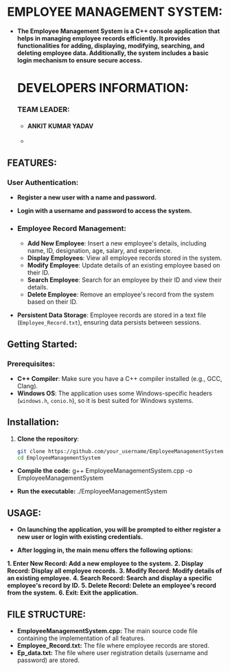 # EMPLOYEE MANAGEMENT SYSTEM:

- **The Employee Management System is a C++ console application that helps in managing employee records efficiently. It provides functionalities for adding, displaying, modifying, searching, and deleting employee data. Additionally, the system includes a basic login mechanism to ensure secure access.**

  # DEVELOPERS INFORMATION:
  ### TEAM LEADER:
    - #### ANKIT KUMAR YADAV
    - 

## FEATURES:
### User Authentication: 
  - **Register a new user with a name and password.**
  - **Login with a username and password to access the system.**

- ### Employee Record Management:
  - **Add New Employee**: Insert a new employee's details, including name, ID, designation, age, salary, and experience.
  - **Display Employees**: View all employee records stored in the system.
  - **Modify Employee**: Update details of an existing employee based on their ID.
  - **Search Employee**: Search for an employee by their ID and view their details.
  - **Delete Employee**: Remove an employee's record from the system based on their ID.

- **Persistent Data Storage**: Employee records are stored in a text file (`Employee_Record.txt`), ensuring data persists between sessions.

## Getting Started:

### Prerequisites:

- **C++ Compiler**: Make sure you have a C++ compiler installed (e.g., GCC, Clang).
- **Windows OS**: The application uses some Windows-specific headers (`windows.h`, `conio.h`), so it is best suited for Windows systems.

## Installation:

1. **Clone the repository**:
   ```bash
   git clone https://github.com/your_username/EmployeeManagementSystem.git
   cd EmployeeManagementSystem
- **Compile the code:**
g++ EmployeeManagementSystem.cpp -o EmployeeManagementSystem

- **Run the executable:**
./EmployeeManagementSystem
## USAGE:
- **On launching the application, you will be prompted to either register a new user or login with existing credentials.**

- **After logging in, the main menu offers the following options:**

**1. Enter New Record: Add a new employee to the system.**
**2. Display Record: Display all employee records.**
**3. Modify Record: Modify details of an existing employee.**
**4. Search Record: Search and display a specific employee's record by ID.**
**5. Delete Record: Delete an employee's record from the system.**
**6. Exit: Exit the application.**
## FILE STRUCTURE:
- **EmployeeManagementSystem.cpp:** The main source code file containing the implementation of all features.
- **Employee_Record.txt:** The file where employee records are stored.
- **Ep_data.txt:** The file where user registration details (username and password) are stored.
